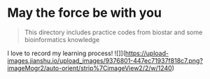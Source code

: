 # May the force be with you

> This directory includes practice codes from biostar and some bioinformatics knowledge

I love to record my learning process!
![]](https://upload-images.jianshu.io/upload_images/9376801-447ec71937f818c7.png?imageMogr2/auto-orient/strip%7CimageView2/2/w/1240)
